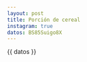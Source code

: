 ```yaml
---
layout: post
title: Porción de cereal 
instagram: true
datos: BS85Suigo8X
---
```


<amp-instagram data-shortcode="{{ page.datos }}"
  data-captioned
  width="700"
  height="392"
  layout="responsive">
</amp-instagram>
<p>{{ datos }}</p>